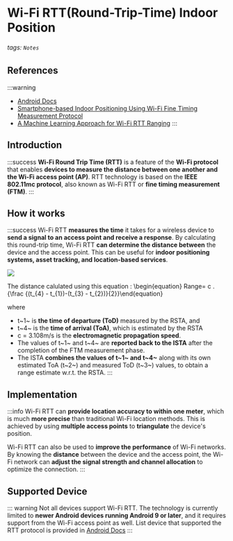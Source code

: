 # Wi-Fi RTT(Round-Trip-Time) Indoor Position
###### tags: `Notes`

## References
:::warning
- [Android Docs](https://developer.android.com/guide/topics/connectivity/wifi-rtt)
- [Smartphone-based Indoor Positioning Using Wi-Fi Fine Timing Measurement Protocol](https://core.ac.uk/download/pdf/233003516.pdf)
- [A Machine Learning Approach for Wi-Fi RTT Ranging](https://www.researchgate.net/publication/329887019_A_Machine_Learning_Approach_for_Wi-Fi_RTT_Ranging)
:::

## Introduction
:::success
**Wi-Fi Round Trip Time (RTT)** is a feature of the **Wi-Fi protocol** that enables **devices to measure the distance between one another and the Wi-Fi access point (AP)**. RTT technology is based on the **IEEE 802.11mc protocol**, also known as Wi-Fi RTT or **fine timing measurement (FTM)**.
:::

## How it works
:::success
Wi-Fi RTT **measures the time** it takes for a wireless device to **send a signal to an access point and receive a response**. By calculating this round-trip time, Wi-Fi RTT **can determine the distance between** the device and the access point. This can be useful for **indoor positioning systems, asset tracking, and location-based services**.

![](https://i.imgur.com/J1VfocA.png)

The distance calulated using this equation : 
\begin{equation} Range= c . {\frac {(t_{4} - t_{1})-(t_{3} - t_{2})}{2}}\end{equation}

where 
* t~1~ is **the time of departure (ToD)** measured by the RSTA, and 
* t~4~ is the **time of arrival (ToA)**, which is estimated by the RSTA
*  c = 3.108m/s is the **electromagnetic propagation speed**. 
*  The values of t~1~ and t~4~ are **reported back to the ISTA** after the completion of the FTM measurement phase. 
*  The ISTA **combines the values of t~1~ and t~4~** along with its own estimated ToA (t~2~) and measured ToD (t~3~) values, to obtain a range estimate w.r.t. the RSTA.
:::

## Implementation
:::info
Wi-Fi RTT can **provide location accuracy to within one meter**, which is much **more precise** than traditional Wi-Fi location methods. This is achieved by using **multiple access points** to **triangulate** the device's position.

Wi-Fi RTT can also be used to **improve the performance** of Wi-Fi networks. By knowing the **distance** between the device and the access point, the Wi-Fi network can **adjust the signal strength and channel allocation** to optimize the connection.
:::


## Supported Device
:::   warning
Not all devices support Wi-Fi RTT. The technology is currently limited to **newer Android devices running Android 9 or later**, and it requires support from the Wi-Fi access point as well.
List device that supported the RTT protocol is provided in [Android Docs](https://developer.android.com/guide/topics/connectivity/wifi-rtt)
:::



